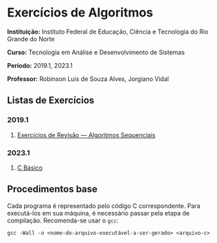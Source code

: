 # Exercícios de Algoritmos

**Instituição:** Instituto Federal de Educação, Ciência e Tecnologia do Rio Grande do Norte

**Curso:** Tecnologia em Análise e Desenvolvimento de Sistemas

**Período:** 2019.1, 2023.1

**Professor:** Robinson Luis de Souza Alves, Jorgiano Vidal

## Listas de Exercícios

### 2019.1
1. [Exercícios de Revisão — Algoritmos Sequenciais](https://github.com/redmanndotsh/algoritmos/tree/master/20190608 "Solved Exercises")

### 2023.1
1. [C Básico](/20230330/)


## Procedimentos base
Cada programa é representado pelo código C correspondente. Para executá-los em sua máquina, é necessário passar pela etapa de compilação. Recomenda-se usar o `gcc`:

```terminal
gcc -Wall -o <nome-do-arquivo-executável-a-ser-gerado> <arquivo-c>
```